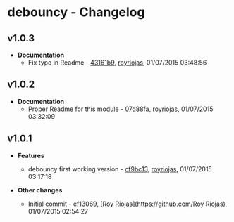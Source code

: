 
# debouncy - Changelog
## v1.0.3
- **Documentation**
  - Fix typo in Readme - [43161b9]( https://github.com/royriojas/debouncy/commit/43161b9 ), [royriojas](https://github.com/royriojas), 01/07/2015 03:48:56

    
## v1.0.2
- **Documentation**
  - Proper Readme for this module - [07d88fa]( https://github.com/royriojas/debouncy/commit/07d88fa ), [royriojas](https://github.com/royriojas), 01/07/2015 03:32:09

    
## v1.0.1
- **Features**
  - debouncy first working version - [cf9bc13]( https://github.com/royriojas/debouncy/commit/cf9bc13 ), [royriojas](https://github.com/royriojas), 01/07/2015 03:17:18

    
- **Other changes**
  - Initial commit - [ef13069]( https://github.com/royriojas/debouncy/commit/ef13069 ), [Roy Riojas](https://github.com/Roy Riojas), 01/07/2015 02:54:27

    
